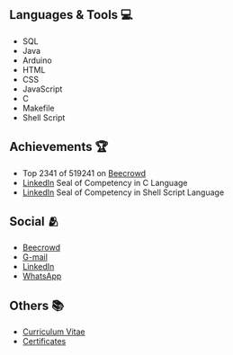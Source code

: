 <div>
  <h2>Languages & Tools &#x1f4bb;</h2>

  <ul>
    <li>SQL</li>
    <li>Java</li>
    <li>Arduino</li>
    <li>HTML</li>
    <li>CSS</li>
    <li>JavaScript</li>
    <li>C</li>
    <li>Makefile</li>
    <li>Shell Script</li>
  </ul>
</div>

<div>
  <h2>Achievements &#x1f3c6;</h2>

  <ul>
    <li>Top 2341 of 519241 on <a href="https://www.beecrowd.com.br/judge/pt/profile/853225">Beecrowd</a></li>
    <li><a href="https://www.linkedin.com/in/gabriel-cavalcante-225076242/">LinkedIn</a> Seal of Competency in C Language</li>
    <li><a href="https://www.linkedin.com/in/gabriel-cavalcante-225076242/">LinkedIn</a> Seal of Competency in Shell Script Language</li>
  </ul>
</div>

<div>
  <h2>Social &#x1fac2</h2>

  <ul>
    <li><a href="https://www.beecrowd.com.br/judge/pt/profile/853225">Beecrowd</a></li>
    <li><a href="mailto:gabriel.lcifba@gmail.com">G-mail</a></li>
    <li><a href="https://www.linkedin.com/in/gabriel-cavalcante-225076242">LinkedIn</a></li>
    <li><a href="http://wa.me/5574981343313">WhatsApp</a></li>
  </ul>
</div>

<div>
  <h2>Others &#x1f4da</h2>

  <ul>
    <li><a href="https://zolppy.github.io/zolppy">Curriculum Vitae</a></li>
    <li><a href="https://drive.google.com/drive/folders/1d0CI4v6SahD471GgcGoZ1BvCuf5F-Am-?usp=drive_link">Certificates</a></li>
  </ul>
</div>
